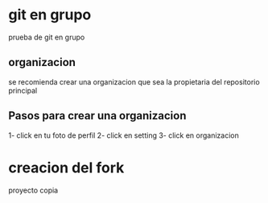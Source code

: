 # git en grupo
prueba de git en grupo

## organizacion

se recomienda crear una organizacion que sea la propietaria del repositorio principal


## Pasos para crear una organizacion

1- click en tu foto de perfil
2- click en setting
3- click en organizacion


# creacion del fork
proyecto copia